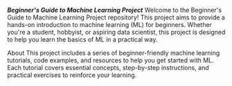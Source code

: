 ***Beginner's Guide to Machine Learning Project***
Welcome to the Beginner's Guide to Machine Learning Project repository! This project aims to provide a hands-on introduction to machine learning (ML) for beginners. Whether you're a student, hobbyist, or aspiring data scientist, this project is designed to help you learn the basics of ML in a practical way.

About
This project includes a series of beginner-friendly machine learning tutorials, code examples, and resources to help you get started with ML. Each tutorial covers essential concepts, step-by-step instructions, and practical exercises to reinforce your learning.
